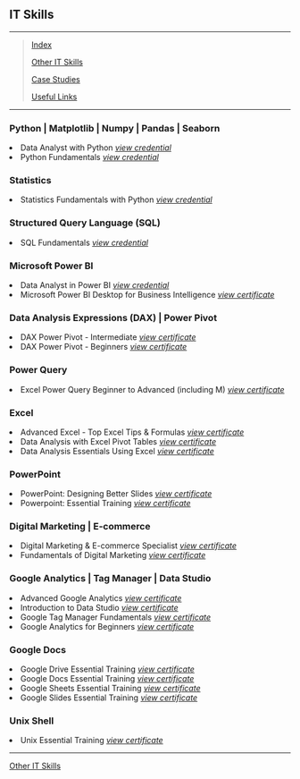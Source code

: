 <!--<span style="font-family:Papyrus; font-size:3em; color:SlateGray;">Certified IT Skills</span>-->
<h2>IT Skills</h2>

---

> [Index](index.md)
>
> [Other IT Skills](other_skills.md)
>
> [Case Studies](portfolio.md)
> 
> [Useful Links](links.md)

---
<h3>Python | Matplotlib | Numpy | Pandas | Seaborn</h3>
<li>
 Data Analyst with Python <a href="https://www.datacamp.com/statement-of- 
accomplishment/track/a6a9996f6edd240809caf4ae364a4b2eed0144a7"><i>view credential</i></a>
</li>
<li>
 Python Fundamentals <a href="https://www.datacamp.com/statement-of- 
accomplishment/track/d156317e7f74b317f3f2f85b9fb9125e7cbcdd4d"><i>view credential</i></a>
</li>

<h3>Statistics</h3>
<li>
 Statistics Fundamentals with Python <a href="https://www.datacamp.com/completed/statement-of- 
accomplishment/track/5194ee3e181b6e9caa46832d25021915a5b25f25"><i>view credential</i></a>
</li>

<h3>Structured Query Language (SQL)</h3>
<li>
 SQL Fundamentals <a href="https://www.datacamp.com/completed/statement-of-accomplishment/track/e41a418c6e4c20aeaf305e19fd63594e9c55e089"><i>view credential</i></a>
</li>

<h3>Microsoft Power BI</h3>
<li>
 Data Analyst in Power BI <a href="https://www.datacamp.com/statement-of 
accomplishment/track/2e68a585ccb47ae7d3145b72f64aef4cfcb1b028"><i>view credential</i></a>
</li>
<li>
 Microsoft Power BI Desktop for Business Intelligence <a 
href="/certified_docs/microsoft_powerbi_desktop_for_business_intelligence.md"><i>view certificate</i></a>
</li>

<h3>Data Analysis Expressions (DAX) | Power Pivot</h3>
<li>
 DAX Power Pivot - Intermediate <a href="/certified_docs/DAX_Power_Pivot_10_Easy_Steps_for_Intermediates.md"><i>view 
certificate</i></a>
</li>
<li>
 DAX Power Pivot - Beginners <a href="/certified_docs/DAX_Power_Pivot_10_Easy_Steps_for_Beginners.md"><i>view certificate</i></a>
</li>

<h3>Power Query</h3>
<li>
 Excel Power Query Beginner to Advanced (including M) <a href="/certified_docs/excel_power_query_beginner_to_advanced.md"> 
<i>view certificate</i></a>
</li>

<h3>Excel</h3>
<li>
 Advanced Excel - Top Excel Tips & Formulas <a href="/certified_docs/advanced_excel_top_tips_and_formulas.md"><i>view certificate</i></a>
</li>
<li>
 Data Analysis with Excel Pivot Tables <a href="/certified_docs/data_analysis_with_excel_pivot_tables.md"><i>view certificate</i></a>
</li>
<li>
 Data Analysis Essentials Using Excel <a href="/certified_docs/data_analysis_essentials_using_excel.md"><i>view certificate</i></a>
</li>

<h3>PowerPoint</h3>
<li>
 PowerPoint: Designing Better Slides <a href="/certified_docs/powerpoint_design_better_slides.md"><i>view certificate</i></a>
</li>
<li>
 Powerpoint: Essential Training <a href="/certified_docs/powerpoint_essential_training.md"><i>view certificate</i></a>
</li>

<h3>Digital Marketing | E-commerce</h3>
<li>
 Digital Marketing & E-commerce Specialist <a href="certified_docs/digital_marketing_and_ecommerce_specialist.md"><i>view certificate</i></a>
</li>
<li>
 Fundamentals of Digital Marketing <a href="certified_docs/fundamentals_of_digital_marketing.md"><i>view certificate</i></a>
</li>

<h3>Google Analytics | Tag Manager | Data Studio</h3>
<li>
 Advanced Google Analytics <a href="certified_docs/advanced_google_analytics.md"><i>view certificate</i></a>
</li>
<li>
 Introduction to Data Studio <a href="certified_docs/introduction_to_data_studio.md"><i>view certificate</i></a>
</li>
<li>
 Google Tag Manager Fundamentals <a href="certified_docs/google_tag_manager_fundamentals.md"><i>view certificate</i></a>
</li>
<li>
 Google Analytics for Beginners <a href="certified_docs/google_analytics_for_beginners.md"><i>view certificate</i></a>
</li>

<h3>Google Docs</h3>
<li>
 Google Drive Essential Training <a href="certified_docs/google_drive_essential_training.md"><i>view certificate</i></a>
</li>
<li>
 Google Docs Essential Training <a href="certified_docs/google_docs_essential_training.md"><i>view certificate</i></a>
</li>
<li>
 Google Sheets Essential Training <a href="certified_docs/google_sheets_essential_training.md"><i>view certificate</i></a>
</li>
<li>
 Google Slides Essential Training <a href="certified_docs/google_slides_essential_training.md"><i>view certificate</i></a>
</li>

<h3>Unix Shell</h3>
<li>
 Unix Essential Training <a href="unix_essential_training.md"><i>view certificate</i></a>
</li>

<hr>

[Other IT Skills](other_skills.md)
